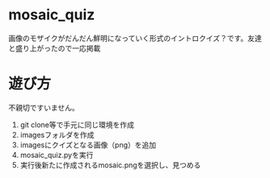 # mosaic_quiz
画像のモザイクがだんだん鮮明になっていく形式のイントロクイズ？です。友達と盛り上がったので一応掲載

# 遊び方
不親切ですいません。  
1. git clone等で手元に同じ環境を作成  
2. imagesフォルダを作成  
3. imagesにクイズとなる画像（png）を追加  
4. mosaic_quiz.pyを実行  
5. 実行後新たに作成されるmosaic.pngを選択し、見つめる
